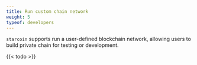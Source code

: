 ```yaml
---
title: Run custom chain network
weight: 5
typeof: developers
---
```


`starcoin` supports run a user-defined blockchain network, allowing users to build private chain for testing or development.

<!--more-->

{{< todo >}}